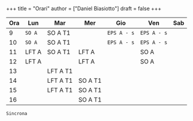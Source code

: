 +++
title = "Orari"
author = ["Daniel Biasiotto"]
draft = false
+++

| Ora | Lun    | Mar      | Mer     | Gio         | Ven         | Sab |
|-----|--------|----------|---------|-------------|-------------|-----|
| 9   | `SO A` | SO A T1  |         | `EPS A - s` | `EPS A - s` |     |
| 10  | `SO A` | SO A T1  |         | `EPS A - s` | `EPS A - s` |     |
| 11  | LFT A  | SO A T1  | LFT A   |             | SO A        |     |
| 12  | LFT A  |          | LFT A   |             | SO A        |     |
| 13  |        | LFT A T1 |         |             |             |     |
| 14  |        | LFT A T1 | SO A T1 |             |             |     |
| 15  |        | LFT A T1 | SO A T1 |             |             |     |
| 16  |        |          | SO A T1 |             |             |     |

`Sincrona`
